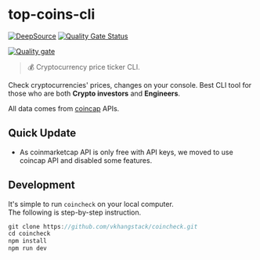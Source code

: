 # top-coins-cli

[![DeepSource](https://deepsource.io/gh/vkhangstack/top-coins-cli.svg/?label=active+issues)](https://deepsource.io/gh/vkhangstack/top-coins-cli/?ref=repository-badge)
[![Quality Gate Status](https://sonarcloud.io/api/project_badges/measure?project=vkhangstack_top-coins-cli&metric=alert_status)](https://sonarcloud.io/dashboard?id=vkhangstack_top-coins-cli)


[![Quality gate](https://sonarcloud.io/api/project_badges/quality_gate?project=vkhangstack_top-coins-cli)](https://sonarcloud.io/dashboard?id=vkhangstack_top-coins-cli)

> 💰 Cryptocurrency price ticker CLI.

Check cryptocurrencies' prices, changes on your console.
Best CLI tool for those who are both **Crypto investors** and **Engineers**.

All data comes from [coincap](https://coincap.io/) APIs.

## Quick Update
* As coinmarketcap API is only free with API keys, we moved to use coincap API and disabled some features.


## Development

It's simple to run `coincheck` on your local computer.  
The following is step-by-step instruction.

```js
git clone https://github.com/vkhangstack/coincheck.git
cd coincheck
npm install
npm run dev
```